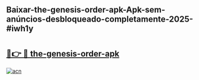 ## Baixar-the-genesis-order-apk-Apk-sem-anúncios-desbloqueado-completamente-2025-#iwh1y

# <h2><a href="https://ainizakaria.my?title=the-genesis-order-apk&ref=22M">🔗👉 🔴 the-genesis-order-apk</a></h2>

[![acn](https://github.com/user-attachments/assets/0f9c940e-d8b0-45ae-aac7-cd30a18b3e1c)](https://ainizakaria.my?title=the-genesis-order-apk&ref=22M)

